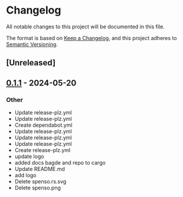# Changelog
All notable changes to this project will be documented in this file.

The format is based on [Keep a Changelog](https://keepachangelog.com/en/1.0.0/),
and this project adheres to [Semantic Versioning](https://semver.org/spec/v2.0.0.html).

## [Unreleased]

## [0.1.1](https://github.com/alphal00p/spenso/compare/v0.1.0...v0.1.1) - 2024-05-20

### Other
- Update release-plz.yml
- Update release-plz.yml
- Create dependabot.yml
- Update release-plz.yml
- Update release-plz.yml
- Update release-plz.yml
- Create release-plz.yml
- update logo
- added docs bagde and repo to cargo
- Update README.md
- add logo
- Delete spenso.rs.svg
- Delete spenso.png
